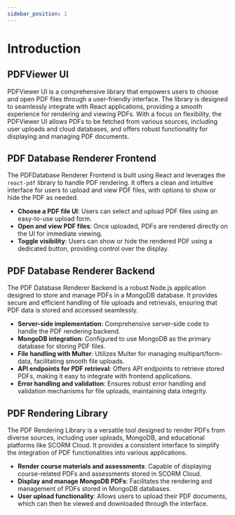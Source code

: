 ```yaml
---
sidebar_position: 1
---
```

# Introduction

## PDFViewer UI

PDFViewer UI is a comprehensive library that empowers users to choose and open PDF files through a user-friendly interface. The library is designed to seamlessly integrate with React applications, providing a smooth experience for rendering and viewing PDFs. With a focus on flexibility, the PDFViewer UI allows PDFs to be fetched from various sources, including user uploads and cloud databases, and offers robust functionality for displaying and managing PDF documents.


## PDF Database Renderer Frontend

The PDFDatabase Renderer Frontend is built using React and leverages the `react-pdf` library to handle PDF rendering. It offers a clean and intuitive interface for users to upload and view PDF files, with options to show or hide the PDF as needed.

- **Choose a PDF file UI**: Users can select and upload PDF files using an easy-to-use upload form.
- **Open and view PDF files**: Once uploaded, PDFs are rendered directly on the UI for immediate viewing.
- **Toggle visibility**: Users can show or hide the rendered PDF using a dedicated button, providing control over the display.

## PDF Database Renderer Backend

The PDF Database Renderer Backend is a robust Node.js application designed to store and manage PDFs in a MongoDB database. It provides secure and efficient handling of file uploads and retrievals, ensuring that PDF data is stored and accessed seamlessly.

- **Server-side implementation**: Comprehensive server-side code to handle the PDF rendering backend.
- **MongoDB integration**: Configured to use MongoDB as the primary database for storing PDF files.
- **File handling with Multer**: Utilizes Multer for managing multipart/form-data, facilitating smooth file uploads.
- **API endpoints for PDF retrieval**: Offers API endpoints to retrieve stored PDFs, making it easy to integrate with frontend applications.
- **Error handling and validation**: Ensures robust error handling and validation mechanisms for file uploads, maintaining data integrity.

## PDF Rendering Library

The PDF Rendering Library is a versatile tool designed to render PDFs from diverse sources, including user uploads, MongoDB, and educational platforms like SCORM Cloud. It provides a consistent interface to simplify the integration of PDF functionalities into various applications.

- **Render course materials and assessments**: Capable of displaying course-related PDFs and assessments stored in SCORM Cloud.
- **Display and manage MongoDB PDFs**: Facilitates the rendering and management of PDFs stored in MongoDB databases.
- **User upload functionality**: Allows users to upload their PDF documents, which can then be viewed and downloaded through the interface.


